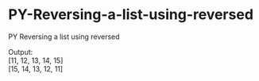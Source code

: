 # PY-Reversing-a-list-using-reversed
PY Reversing a list using reversed

Output:<br>
[11, 12, 13, 14, 15]<br>
[15, 14, 13, 12, 11]
